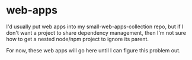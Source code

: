 # web-apps

I'd usually put web apps into my small-web-apps-collection repo, but if I don't want a project to share dependency management, then I'm not sure how to get a nested node/npm project to ignore its parent.

For now, these web apps will go here until I can figure this problem out.
